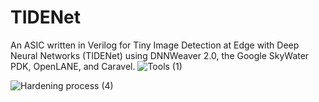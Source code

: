 # TIDENet
An ASIC written in Verilog for Tiny Image Detection at Edge with Deep Neural Networks (TIDENet) using DNNWeaver 2.0, the Google SkyWater PDK, OpenLANE, and Caravel.
![Tools (1)](https://user-images.githubusercontent.com/20258533/127681795-00630a94-7593-424c-8943-b0e8069f63ae.png)

![Hardening process (4)](https://user-images.githubusercontent.com/20258533/127681956-1283058e-9603-4bfb-97cd-02227f20dafa.png)

